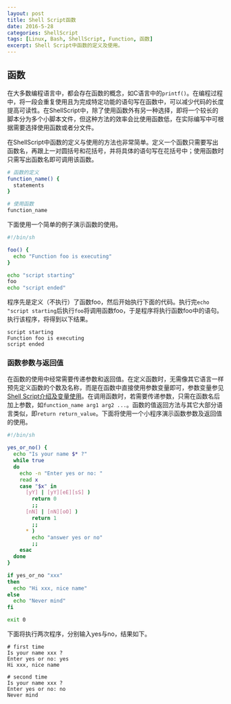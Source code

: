 ```yaml
---
layout: post
title: Shell Script函数
date: 2016-5-28
categories: ShellScript
tags: [Linux, Bash, ShellScript, Function, 函数]
excerpt: Shell Script中函数的定义及使用。
---
```


## 函数

在大多数编程语言中，都会存在函数的概念，如C语言中的`printf()`。在编程过程中，将一段会重复使用且为完成特定功能的语句写在函数中，可以减少代码的长度提高可读性。在ShellScript中，除了使用函数外有另一种选择，即将一个较长的脚本分为多个小脚本文件，但这种方法的效率会比使用函数低，在实际编写中可根据需要选择使用函数或者分文件。

在ShellScript中函数的定义与使用的方法也非常简单。定义一个函数只需要写出函数名，再跟上一对圆括号和花括号，并将具体的语句写在花括号中；使用函数时只需写出函数名即可调用该函数。

```sh
# 函数的定义
function_name() {
  statements
}

# 使用函数
function_name
```

下面使用一个简单的例子演示函数的使用。

```sh
#!/bin/sh

foo() {
  echo "Function foo is executing"
}

echo "script starting"
foo
echo "script ended"
```

程序先是定义（不执行）了函数foo，然后开始执行下面的代码。执行完`echo "script starting`后执行`foo`将调用函数foo，于是程序将执行函数foo中的语句。执行该程序，将得到以下结果。

```text
script starting
Function foo is executing
script ended
```

### 函数参数与返回值

在函数的使用中经常需要传递参数和返回值。在定义函数时，无需像其它语言一样预先定义函数的个数及名称，而是在函数中直接使用参数变量即可，参数变量参见[Shell Script介绍及变量使用](https://www.ghosind.com/2016/04/04/bash-variable)。在调用函数时，若需要传递参数，只需在函数名后加上参数，如`function_name arg1 arg2 ...`。函数的值返回方法与其它大部分语言类似，即`return return_value`。下面将使用一个小程序演示函数参数及返回值的使用。

```sh
#!/bin/sh

yes_or_no() {
  echo "Is your name $* ?"
  while true
  do
    echo -n "Enter yes or no: "
    read x
    case "$x" in
      [yY] | [yY][eE][sS] )
        return 0
        ;;
      [nN] | [nN][oO] )
        return 1
        ;;
      * )
        echo "answer yes or no"
        ;;
    esac
  done
}

if yes_or_no "xxx"
then
  echo "Hi xxx, nice name"
else
  echo "Never mind"
fi

exit 0
```

下面将执行两次程序，分别输入yes与no，结果如下。

```text
# first time
Is your name xxx ?
Enter yes or no: yes
Hi xxx, nice name

# second time
Is your name xxx ?
Enter yes or no: no
Never mind
```
